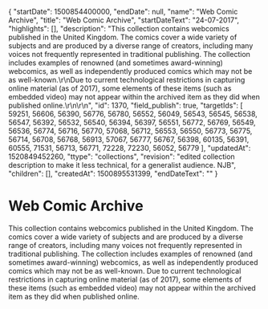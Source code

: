 {
  "startDate": 1500854400000, 
  "endDate": null, 
  "name": "Web Comic Archive", 
  "title": "Web Comic Archive", 
  "startDateText": "24-07-2017", 
  "highlights": [], 
  "description": "This collection contains webcomics published in the United Kingdom. The comics cover a wide variety of subjects and are produced by a diverse range of creators, including many voices not frequently represented in traditional publishing. The collection includes examples of renowned (and sometimes award-winning) webcomics, as well as independently produced comics which may not be as well-known.\r\nDue to current technological restrictions in capturing online material (as of 2017), some elements of these items (such as embedded video) may not appear within the archived item as they did when published online.\r\n\r\n", 
  "id": 1370, 
  "field_publish": true, 
  "targetIds": [
    59251, 
    56606, 
    56390, 
    56776, 
    56780, 
    56552, 
    56049, 
    56543, 
    56545, 
    56538, 
    56547, 
    56392, 
    56532, 
    56540, 
    56394, 
    56397, 
    56551, 
    56772, 
    56769, 
    56549, 
    56536, 
    56774, 
    56716, 
    56770, 
    57068, 
    56712, 
    56553, 
    56550, 
    56773, 
    56775, 
    56714, 
    56708, 
    56768, 
    56913, 
    57067, 
    56777, 
    56767, 
    56398, 
    60135, 
    56391, 
    60555, 
    71531, 
    56713, 
    56771, 
    72228, 
    72230, 
    56052, 
    56779
  ], 
  "updatedAt": 1520849452260, 
  "ttype": "collections", 
  "revision": "edited collection description to make it less technical, for a generalist audience. NJB", 
  "children": [], 
  "createdAt": 1500895531399, 
  "endDateText": ""
}

# Web Comic Archive

This collection contains webcomics published in the United Kingdom. The comics cover a wide variety of subjects and are produced by a diverse range of creators, including many voices not frequently represented in traditional publishing. The collection includes examples of renowned (and sometimes award-winning) webcomics, as well as independently produced comics which may not be as well-known.
Due to current technological restrictions in capturing online material (as of 2017), some elements of these items (such as embedded video) may not appear within the archived item as they did when published online.

